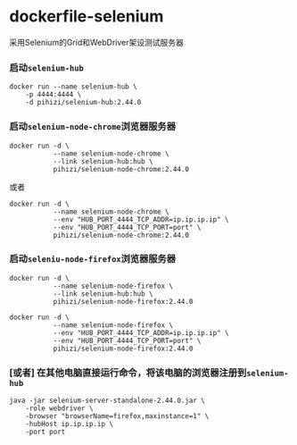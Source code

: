 dockerfile-selenium
===================

采用Selenium的Grid和WebDriver架设测试服务器

### 启动`selenium-hub`

```
docker run --name selenium-hub \
    -p 4444:4444 \
    -d pihizi/selenium-hub:2.44.0
```

### 启动`selenium-node-chrome`浏览器服务器

```
docker run -d \
           --name selenium-node-chrome \
           --link selenium-hub:hub \
           pihizi/selenium-node-chrome:2.44.0
```

或者

```
docker run -d \
           --name selenium-node-chrome \
           --env "HUB_PORT_4444_TCP_ADDR=ip.ip.ip.ip" \
           --env "HUB_PORT_4444_TCP_PORT=port" \
           pihizi/selenium-node-chrome:2.44.0
```

### 启动`seleniu-node-firefox`浏览器服务器

```
docker run -d \
           --name selenium-node-firefox \
           --link selenium-hub:hub \
           pihizi/selenium-node-firefox:2.44.0
```

```
docker run -d \
           --name selenium-node-firefox \
           --env "HUB_PORT_4444_TCP_ADDR=ip.ip.ip.ip" \
           --env "HUB_PORT_4444_TCP_PORT=port" \
           pihizi/selenium-node-firefox:2.44.0
```

### [或者] 在其他电脑直接运行命令，将该电脑的浏览器注册到`selenium-hub`

```
java -jar selenium-server-standalone-2.44.0.jar \
    -role webdriver \
    -browser "browserName=firefox,maxinstance=1" \
    -hubHost ip.ip.ip.ip \
    -port port
```
